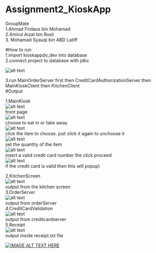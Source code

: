 # Assignment2_KioskApp

GroupMate\
1.Ahmad Firdaus bin Mohamad\
2.Amirul Aizat bin Rosli\
3. Mohamad Syauqi bin ABD Latiff

#How to run\
1.import kioskappdv_dev into database\
2.connect project to database with jdbc

![alt text](https://github.com/hmdfrds/Assignment2_KioskApp/blob/master/which%20one.png)  

3.run MainOrderServer first then CreditCardAuthorizationServer then MainKioskClient then KitchenClient\
#Output  
    
1.MainKiosk\
![alt text](https://github.com/hmdfrds/Assignment2_KioskApp/blob/master/1.png)  
front page\
![alt text](https://github.com/hmdfrds/Assignment2_KioskApp/blob/master/2.png)  
choose to eat in or take away\
![alt text](https://github.com/hmdfrds/Assignment2_KioskApp/blob/master/3.png)  
click the item to choose. just click it again to unchoose it\
![alt text](https://github.com/hmdfrds/Assignment2_KioskApp/blob/master/4.png)  
set the quantity of the item\
![alt text](https://github.com/hmdfrds/Assignment2_KioskApp/blob/master/5.png)  
insert a valid credit card number the click proceed\
![alt text](https://github.com/hmdfrds/Assignment2_KioskApp/blob/master/6.png)  
if the credit card is valid then this will popup\  
  
2.KitchenScreen  
![alt text](https://github.com/hmdfrds/Assignment2_KioskApp/blob/master/chickenscreen.png)  
output from the kitchen screen  
3.OrderServer  
![alt text](https://github.com/hmdfrds/Assignment2_KioskApp/blob/master/orderserver.png)  
output from orderServer  
4.CreditCardValidation  
![alt text](https://github.com/hmdfrds/Assignment2_KioskApp/blob/master/creditcardserver.png)  
output from creditcardserver  
5.Receipt  
![alt text](https://github.com/hmdfrds/Assignment2_KioskApp/blob/master/receipt.png)  
output inside receipt.txt file  

[![IMAGE ALT TEXT HERE](https://img.youtube.com/vi/lE1RjUmGYQU/0.jpg)](https://www.youtube.com/watch?v=lE1RjUmGYQU)

